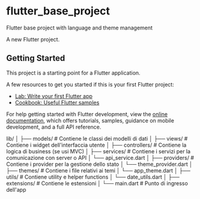 # flutter_base_project
Flutter base project with language and theme management

A new Flutter project.

## Getting Started

This project is a starting point for a Flutter application.

A few resources to get you started if this is your first Flutter project:

- [Lab: Write your first Flutter app](https://docs.flutter.dev/get-started/codelab)
- [Cookbook: Useful Flutter samples](https://docs.flutter.dev/cookbook)

For help getting started with Flutter development, view the
[online documentation](https://docs.flutter.dev/), which offers tutorials,
samples, guidance on mobile development, and a full API reference.


lib/
│
├── models/          # Contiene le classi dei modelli di dati
│
├── views/           # Contiene i widget dell'interfaccia utente
│
├── controllers/     # Contiene la logica di business (se usi MVC)
│
├── services/        # Contiene i servizi per la comunicazione con server o API
│   └── api_service.dart
│
├── providers/       # Contiene i provider per la gestione dello stato
│   └── theme_provider.dart
│
├── themes/          # Contiene i file relativi ai temi
│   └── app_theme.dart
│
├── utils/           # Contiene utility e helper functions
│   └── date_utils.dart
│
├── extensions/       # Contiene le estensioni
│
└── main.dart        # Punto di ingresso dell'app